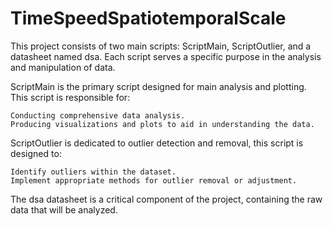 # TimeSpeedSpatiotemporalScale
This project consists of two main scripts: ScriptMain, ScriptOutlier, and a datasheet named dsa. Each script serves a specific purpose in the analysis and manipulation of data.

ScriptMain is the primary script designed for main analysis and plotting. This script is responsible for:

    Conducting comprehensive data analysis.
    Producing visualizations and plots to aid in understanding the data.

ScriptOutlier is dedicated to outlier detection and removal, this script is designed to:

    Identify outliers within the dataset.
    Implement appropriate methods for outlier removal or adjustment.

The dsa datasheet is a critical component of the project, containing the raw data that will be analyzed.
